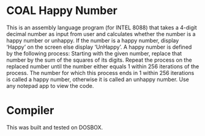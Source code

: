 # COAL Happy Number
This is an assembly language program (for INTEL 8088) that takes a 4-digit decimal number as input from user and calculates whether the number is a happy number or unhappy. If the number is a happy number, display ‘Happy’ on the screen else display ‘UnHappy’. A happy number is defined by the following process:
Starting with the given number, replace that number by the sum of the squares of its digits. Repeat the process on the replaced number until the number either equals 1 within 256 iterations of the process. The number for which this process ends in 1 within 256 iterations is called a happy number, otherwise it is called an unhappy number.
Use any notepad app to view the code.
# Compiler
This was built and tested on DOSBOX.
